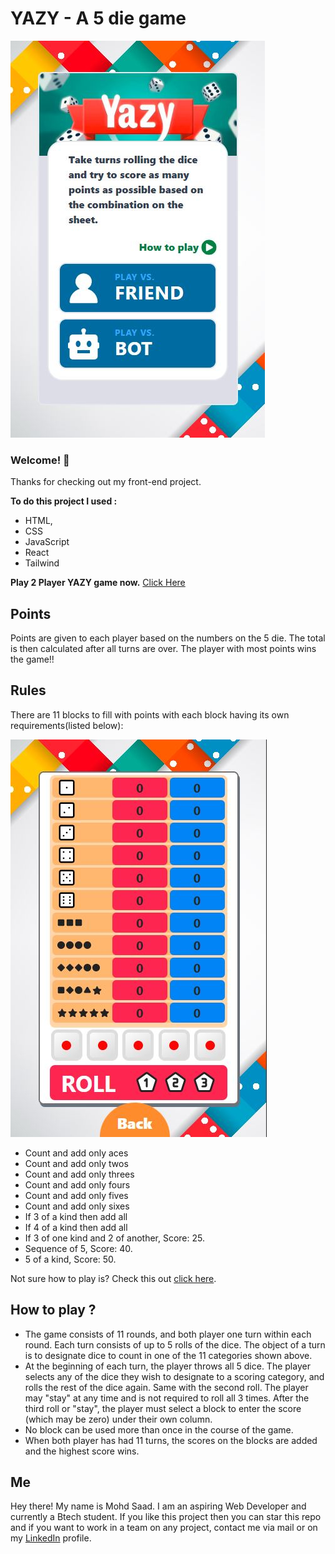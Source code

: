 # YAZY - A 5 die game

![image](./src/assets/YAZYMain.JPG)

### Welcome! 👋

Thanks for checking out my front-end project.

**To do this project I used :**

- HTML,
- CSS
- JavaScript
- React
- Tailwind

**Play 2 Player YAZY game now.** [Click Here](https://yazygame.netlify.app/)

## Points

Points are given to each player based on the numbers on the 5 die. The total is then calculated after all turns are over. The player with most points wins the game!!

## Rules

There are 11 blocks to fill with points with each block having its own requirements(listed below):

![image](./src/assets/YazyGame.JPG)

- Count and add only aces
- Count and add only twos
- Count and add only threes
- Count and add only fours
- Count and add only fives
- Count and add only sixes
- If 3 of a kind then add all
- If 4 of a kind then add all
- If 3 of one kind and 2 of another, Score: 25.
- Sequence of 5, Score: 40.
- 5 of a kind, Score: 50.

Not sure how to play is? Check this out [click here](https://walnutstudiolo.com/blogs/blog/how-to-play-dice-yacht-yatzy-game-rules-of-play).

## How to play ?

- The game consists of 11 rounds, and both player one turn within each round. Each turn consists of up to 5 rolls of the dice. The object of a turn is to designate dice to count in one of the 11 categories shown above.
- At the beginning of each turn, the player throws all 5 dice. The player selects any of the dice they wish to designate to a scoring category, and rolls the rest of the dice again. Same with the second roll. The player may "stay" at any time and is not required to roll all 3 times. After the third roll or "stay", the player must select a block to enter the score (which may be zero) under their own column.
- No block can be used more than once in the course of the game.
- When both player has had 11 turns, the scores on the blocks are added and the highest score wins.

## Me

Hey there! My name is Mohd Saad. I am an aspiring Web Developer and currently a Btech student. If you like this project then you can star this repo and if you want to work in a team on any project, contact me via mail or on my [LinkedIn](https://www.linkedin.com/in/webdevmsaad/) profile.
